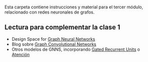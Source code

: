 Esta carpeta contiene instrucciones y material para el tercer módulo, relacionado con redes neuronales de grafos. 

## Lectura para complementar la clase 1
- Design Space for  [Graph Neural Networks](https://arxiv.org/abs/2011.08843)
- Blog sobre [Graph Convolutional Networks](http://tkipf.github.io/graph-convolutional-networks/)
- Otros modelos de GNNS, incorporando [Gated Recurrent Units](https://arxiv.org/abs/1511.05493) o [Atención](https://arxiv.org/abs/1710.10903)
